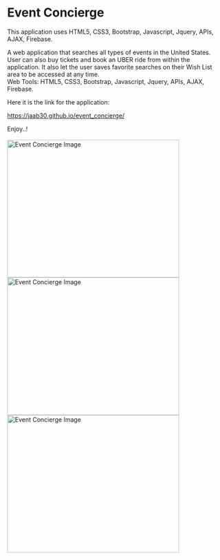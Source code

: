 # Event Concierge


This application uses HTML5, CSS3, Bootstrap, Javascript, Jquery, APIs, AJAX, Firebase.

A web application that searches all types of events in the United States. User can also buy tickets and book an UBER ride from within the application. It also let the user saves favorite searches on their Wish List area to be accessed at any time. <br>
Web Tools: HTML5, CSS3, Bootstrap, Javascript, Jquery, APIs, AJAX, Firebase.

Here it is the link for the application:

https://jaab30.github.io/event_concierge/

Enjoy..!
<br>
<br>
<img src="https://user-images.githubusercontent.com/40499942/52905901-55639a80-320f-11e9-8757-e7fa60122e39.png" alt="Event Concierge Image" width="400px" height="320px">
<br>
<img src="https://user-images.githubusercontent.com/40499942/52905902-55639a80-320f-11e9-8c55-4b7c9bfb6161.png" alt="Event Concierge Image" width="400px" height="320px">
<br>
<img src="https://user-images.githubusercontent.com/40499942/52905903-55fc3100-320f-11e9-864a-be1ad24eaafc.png" alt="Event Concierge Image" width="400px" height="320px">









        






